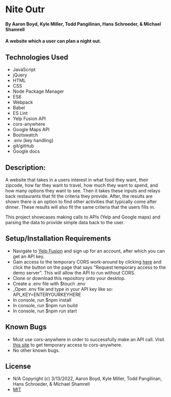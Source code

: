 

# Nite Outr

#### By Aaron Boyd, Kyle Miller, Todd Pangilinan, Hans Schroeder, & Michael Shamrell

#### A website which a user can plan a night out.

## Technologies Used

* JavaScript
* jQuery
* HTML
* CSS
* Node Package Manager
* ES6
* Webpack
* Babel
* ES Lint
* Yelp Fusion API
* cors-anywhere
* Google Maps API
* Bootswatch
* .env (key handling)
* git/gitHub
* Google docs

## Description:

A website that takes in a users interest in what food they want, their zipcode, how far they want to travel, how much they want to spend, and how many options they want to see. Then it takes these inputs and relays back restaurants that fit the criteria they provide. After, the results are shown there is an option to find other activities that typically come after dinner. These results will also fit the same criteria that the users fills in. 

This project showcases making calls to APIs (Yelp and Google maps) and parsing the data to provide simple data back to the user.

## Setup/Installation Requirements
* Navigate to [Yelp Fusion](https://fusion.yelp.com/) and sign up for an account, after which you can get an API key. 
* Gain access to the temporary CORS work-around by clicking [here](https://cors-anywhere.herokuapp.com/corsdemo) and click the button on the page that says "Request temporary access to the demo server". This will allow the API to run without CORS. 
* Clone or download this repository onto your desktop.
* Create a .env file with $touch .env
* _Open .env file and type in your API key like so: API_KEY=ENTERYOURKEYHERE
* In console, run $npm install
* In console, run $npm run build
* In console, run $npm run start

## Known Bugs

- Must use cors-anywhere in order to successfully make an API call. Visit [this site](https://cors-anywhere.herokuapp.com/corsdemo) to get temporary access to cors-anywhere.
- No other known bugs.

## License

- N/A Copyright (c) 3/13/2022, Aaron Boyd, Kyle Miller, Todd Pangilinan, Hans Schroeder, & Michael Shamrell
- [MIT](https://opensource.org/licenses/MIT)